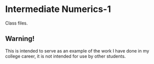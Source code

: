 # Intermediate Numerics-1
Class files.

## Warning!
This is intended to serve as an example of the work I have done in my college career, it is not intended for use by other students.
